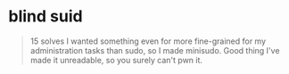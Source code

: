 # blind suid
> 15 solves
I wanted something even for more fine-grained for my administration tasks than sudo, so I made minisudo. Good thing I've made it unreadable, so you surely can't pwn it.
